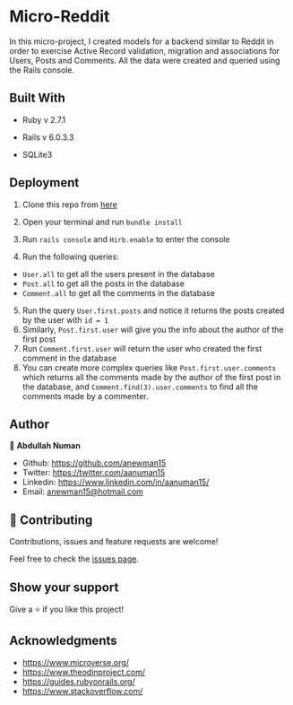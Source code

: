 # Micro-Reddit

In this micro-project, I created models for a backend similar to Reddit in order to exercise Active Record validation, migration and associations for Users, Posts and Comments. All the data were created and queried using the Rails console.

## Built With

* Ruby v 2.7.1

* Rails v 6.0.3.3

* SQLite3


## Deployment

1. Clone this repo from [here](https://github.com/anewman15/micro-reddit/)

2. Open your terminal and run `bundle install`
3. Run `rails console` and `Hirb.enable` to enter the console
4. Run the following queries:
- `User.all` to get all the users present in the database
- `Post.all` to get all the posts in the database
- `Comment.all` to get all the comments in the database

5. Run the query `User.first.posts` and notice it returns the posts created by the user with `id = 1`
6. Similarly, `Post.first.user` will give you the info about the author of the first post
7. Run `Comment.first.user` will return the user who created the first comment in the database
8. You can create more complex queries like `Post.first.user.comments` which returns all the comments made by the author of the first post in the database, and `Comment.find(3).user.comments` to find all the comments made by a commenter.


## Author
👤 **Abdullah Numan**

- Github:   https://github.com/anewman15
- Twitter:  https://twitter.com/aanuman15
- Linkedin: https://www.linkedin.com/in/aanuman15/
- Email:    anewman15@hotmail.com

## 🤝 Contributing

Contributions, issues and feature requests are welcome!

Feel free to check the [issues page](issues/).

## Show your support

Give a ⭐️ if you like this project!

## Acknowledgments

- https://www.microverse.org/
- https://www.theodinproject.com/
- https://guides.rubyonrails.org/
- https://www.stackoverflow.com/
